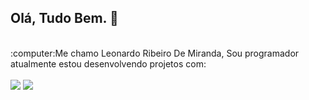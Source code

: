 ## Olá, Tudo Bem. 👋
<br>
:computer:Me chamo Leonardo Ribeiro De Miranda, Sou programador atualmente estou desenvolvendo projetos com:
<br>
<br>
 <img src="https://img.shields.io/badge/HTML-239120?style=for-the-badge&logo=html5&logoColor=white"/>
 <img src="https://img.shields.io/badge/CSS-239120?&style=for-the-badge&logo=css3&logoColor=white"/>
<br>



